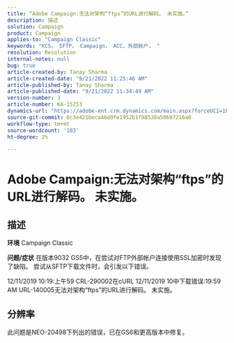 ```yaml
---
title: “Adobe Campaign:无法对架构“ftps”的URL进行解码。 未实施。”
description: 描述
solution: Campaign
product: Campaign
applies-to: "Campaign Classic"
keywords: "KCS， SFTP， Campaign， ACC，外部帐户， "
resolution: Resolution
internal-notes: null
bug: true
article-created-by: Tanay Sharma .
article-created-date: "9/21/2022 11:25:46 AM"
article-published-by: Tanay Sharma .
article-published-date: "9/21/2022 11:34:49 AM"
version-number: 3
article-number: KA-15253
dynamics-url: "https://adobe-ent.crm.dynamics.com/main.aspx?forceUCI=1&pagetype=entityrecord&etn=knowledgearticle&id=6ac94522-a039-ed11-9db1-002248086735"
source-git-commit: 0c3e421beca46d9fe1952b1f98538a50697216a0
workflow-type: tm+mt
source-wordcount: '103'
ht-degree: 2%

---
```


# Adobe Campaign:无法对架构“ftps”的URL进行解码。 未实施。

## 描述

<b>环境</b>
Campaign Classic


<b>问题/症状</b>
在版本9032 GS5中，在尝试对FTP外部帐户连接使用SSL加密时发现了缺陷。 尝试从SFTP下载文件时，会引发以下错误。

12/11/2019 10:19:上午59 CRL-290002在cURL 12/11/2019 10中下载错误:19:59 AM URL-140005无法对架构“ftps”的URL进行解码。 未实施。




## 分辨率


此问题是NEO-20498下列出的错误，已在GS6和更高版本中修复。
